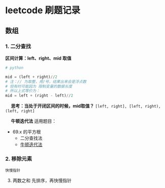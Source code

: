 # leetcode 刷题记录

## 数组
### 1. 二分查找
**区间计算：left、right、mid 取值**
    
```python
# python

mid = (left + right)//2 
# 注：// 为取整，用/号，结果出来会是浮点数
# 但有时可能因为 限制变量的数据长度
# 所以上式等价为：
mid = left + (right - left)//2

```

&emsp;
**思考：当处于开闭区间的时候，mid取值？**
`[left, right], [left, right), (left, right]`

&emsp;
**牛顿迭代法**
适用题目：
+ 69.x 的平方根
    + 二分查找法
    + [牛顿迭代法](https://leetcode.cn/problems/sqrtx/solution/niu-dun-die-dai-fa-by-loafer/)

   
### 2.  移除元素
    快慢指针

3. 两数之和
   先排序，再快慢指针